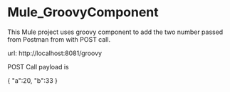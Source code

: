 # Mule_GroovyComponent

This Mule project uses groovy component to add the two number passed from Postman from with POST call.

url: http://localhost:8081/groovy

POST Call payload is

{
	"a":20,
	"b":33
}
